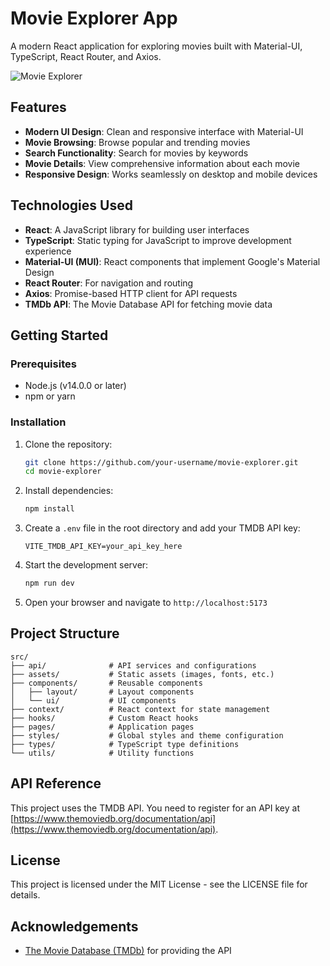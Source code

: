 # Movie Explorer App

A modern React application for exploring movies built with Material-UI, TypeScript, React Router, and Axios.

![Movie Explorer]()

## Features

- **Modern UI Design**: Clean and responsive interface with Material-UI
- **Movie Browsing**: Browse popular and trending movies
- **Search Functionality**: Search for movies by keywords
- **Movie Details**: View comprehensive information about each movie
- **Responsive Design**: Works seamlessly on desktop and mobile devices

## Technologies Used

- **React**: A JavaScript library for building user interfaces
- **TypeScript**: Static typing for JavaScript to improve development experience
- **Material-UI (MUI)**: React components that implement Google's Material Design
- **React Router**: For navigation and routing
- **Axios**: Promise-based HTTP client for API requests
- **TMDb API**: The Movie Database API for fetching movie data

## Getting Started

### Prerequisites

- Node.js (v14.0.0 or later)
- npm or yarn

### Installation

1. Clone the repository:

   ```bash
   git clone https://github.com/your-username/movie-explorer.git
   cd movie-explorer
   ```

2. Install dependencies:

   ```bash
   npm install
   ```

3. Create a `.env` file in the root directory and add your TMDB API key:

   ```
   VITE_TMDB_API_KEY=your_api_key_here
   ```

4. Start the development server:

   ```bash
   npm run dev
   ```

5. Open your browser and navigate to `http://localhost:5173`

## Project Structure

```
src/
├── api/              # API services and configurations
├── assets/           # Static assets (images, fonts, etc.)
├── components/       # Reusable components
│   ├── layout/       # Layout components
│   └── ui/           # UI components
├── context/          # React context for state management
├── hooks/            # Custom React hooks
├── pages/            # Application pages
├── styles/           # Global styles and theme configuration
├── types/            # TypeScript type definitions
└── utils/            # Utility functions
```

## API Reference

This project uses the TMDB API. You need to register for an API key at [https://www.themoviedb.org/documentation/api](https://www.themoviedb.org/documentation/api).

## License

This project is licensed under the MIT License - see the LICENSE file for details.

## Acknowledgements

- [The Movie Database (TMDb)](https://www.themoviedb.org/) for providing the API
